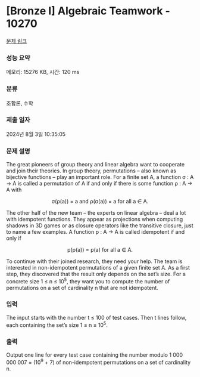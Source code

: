 # [Bronze I] Algebraic Teamwork - 10270 

[문제 링크](https://www.acmicpc.net/problem/10270) 

### 성능 요약

메모리: 15276 KB, 시간: 120 ms

### 분류

조합론, 수학

### 제출 일자

2024년 8월 3일 10:35:05

### 문제 설명

<p>The great pioneers of group theory and linear algebra want to cooperate and join their theories. In group theory, permutations – also known as bijective functions – play an important role. For a finite set A, a function σ : A → A is called a permutation of A if and only if there is some function ρ : A → A with</p>

<p style="text-align: center;">σ(ρ(a)) = a and ρ(σ(a)) = a for all a ∈ A.</p>

<p>The other half of the new team – the experts on linear algebra – deal a lot with idempotent functions. They appear as projections when computing shadows in 3D games or as closure operators like the transitive closure, just to name a few examples. A function p : A → A is called idempotent if and only if</p>

<p style="text-align: center;">p(p(a)) = p(a) for all a ∈ A.</p>

<p>To continue with their joined research, they need your help. The team is interested in non-idempotent permutations of a given finite set A. As a first step, they discovered that the result only depends on the set’s size. For a concrete size 1 ≤ n ≤ 10<sup>5</sup>, they want you to compute the number of permutations on a set of cardinality n that are not idempotent.</p>

### 입력 

 <p>The input starts with the number t ≤ 100 of test cases. Then t lines follow, each containing the set’s size 1 ≤ n ≤ 10<sup>5</sup>.</p>

### 출력 

 <p>Output one line for every test case containing the number modulo 1 000 000 007 = (10<sup>9</sup> + 7) of non-idempotent permutations on a set of cardinality n.</p>

